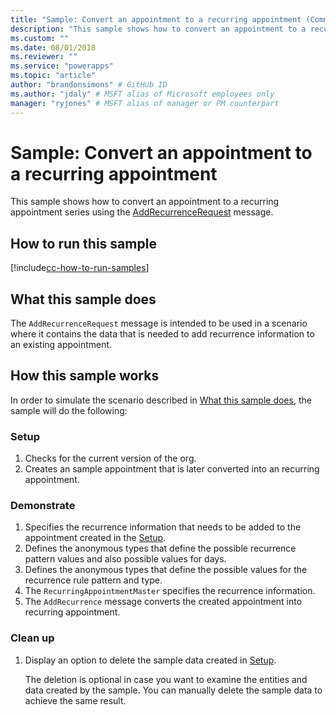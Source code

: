 ```yaml
---
title: "Sample: Convert an appointment to a recurring appointment (Common Data Service for Apps) | Microsoft Docs" # Intent and product brand in a unique string of 43-59 chars including spaces
description: "This sample shows how to convert an appointment to a recurring appointment series" # 115-145 characters including spaces. This abstract displays in the search result.
ms.custom: ""
ms.date: 08/01/2018
ms.reviewer: ""
ms.service: "powerapps"
ms.topic: "article"
author: "brandonsimons" # GitHub ID
ms.author: "jdaly" # MSFT alias of Microsoft employees only
manager: "ryjones" # MSFT alias of manager or PM counterpart
---
```

# Sample: Convert an appointment to a recurring appointment

<!-- https://docs.microsoft.com/en-us/dynamics365/customer-engagement/developer/sample-convert-appointment-recurring-appointment -->

This sample shows how to convert an appointment to a recurring appointment series using the [AddRecurrenceRequest](https://docs.microsoft.com/en-us/dotnet/api/microsoft.crm.sdk.messages.addrecurrencerequest?view=dynamics-general-ce-9) message.

## How to run this sample

[!include[cc-how-to-run-samples](../../includes/cc-how-to-run-samples.md)]

## What this sample does

The `AddRecurrenceRequest` message is intended to be used in a scenario where it contains the data that is needed to add recurrence information to an existing appointment.

## How this sample works

In order to simulate the scenario described in [What this sample does](#what-this-sample-does), the sample will do the following:

### Setup

1. Checks for the current version of the org.
1. Creates an sample appointment that is later converted into an recurring appointment.

### Demonstrate

1. Specifies the recurrence information that needs to be added to the appointment created in the [Setup](#setup).
2. Defines the anonymous types that define the possible recurrence pattern values and also possible values for days.
3. Defines the anonymous types that define the possible values for the recurrence rule pattern and type.
4. The `RecurringAppointmentMaster` specifies the recurrence information. 
5. The `AddRecurrence` message converts the created appointment into recurring appointment.

### Clean up

1. Display an option to delete the sample data created in [Setup](#setup). 

    The deletion is optional in case you want to examine the entities and data created by the sample. You can manually delete the sample data to achieve the same result.
